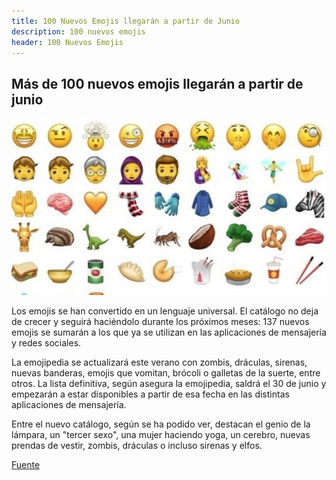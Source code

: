 ```yaml
---
title: 100 Nuevos Emojis llegarán a partir de Junio
description: 100 nuevos emojis
header: 100 Nuevos Emojis
---
```


## Más de 100 nuevos emojis llegarán a partir de junio

![Emojis](img/nuevosemojis.png "Nuevos Emojis")

Los emojis se han convertido en un lenguaje universal. 
El catálogo no deja de crecer y seguirá haciéndolo durante 
los próximos meses: 137 nuevos emojis se sumarán a los que ya se utilizan 
en las aplicaciones de mensajería y redes sociales.

La emojipedia se actualizará este verano con zombis, dráculas, 
sirenas, nuevas banderas, emojis que vomitan, brócoli o galletas de la suerte, 
entre otros. La lista definitiva, según asegura la emojipedia, 
saldrá el 30 de junio y empezarán a estar disponibles a partir de esa 
fecha en las distintas aplicaciones de mensajería.

Entre el nuevo catálogo, según se ha podido ver, destacan el genio de 
la lámpara, un "tercer sexo", una mujer haciendo yoga, un cerebro, 
nuevas prendas de vestir, zombis, dráculas o incluso sirenas y elfos.

[Fuente](http://www.eitb.eus/es/noticias/tecnologia/detalle/4724735/nuevos-emojis-partir-junio-2017/ "Fuente")
